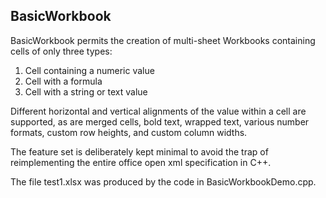 ## BasicWorkbook

BasicWorkbook permits the creation of multi-sheet Workbooks containing cells of only three types:

1. Cell containing a numeric value
2. Cell with a formula
3. Cell with a string or text value

Different horizontal and vertical alignments of the value within a cell are supported, as are merged cells, bold text, wrapped text, various number formats, custom row heights, and custom column widths.

The feature set is deliberately kept minimal to avoid the trap of reimplementing the entire office open xml specification in C++.

The file test1.xlsx was produced by the code in BasicWorkbookDemo.cpp.

